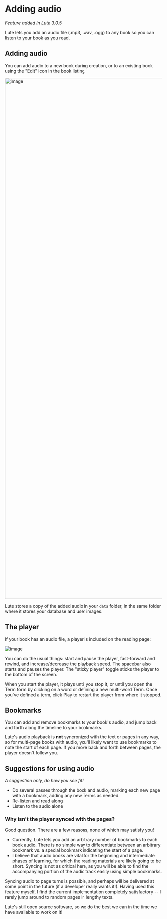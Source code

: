 # Adding audio

_Feature added in Lute 3.0.5_

Lute lets you add an audio file (.mp3, .wav, .ogg) to any book so you can listen to your book as you read.

## Adding audio

You can add audio to a new book during creation, or to an existing book using the "Edit" icon in the book listing.

<img width="1672" alt="image" src="https://github.com/jzohrab/lute-manual/assets/1637133/14609a82-25b9-48f3-8ad7-e8cfbef05b5b">

Lute stores a copy of the added audio in your `data` folder, in the same folder where it stores your database and user images.

## The player

If your book has an audio file, a player is included on the reading page:

![image](https://github.com/jzohrab/lute-manual/assets/1637133/53221a28-def1-4790-99c7-5266e23ff3fe)

You can do the usual things: start and pause the player, fast-forward and rewind, and increase/decrease the playback speed.  The spacebar also starts and pauses the player.  The "sticky player" toggle sticks the player to the bottom of the screen.

When you start the player, it plays until you stop it, or until you open the Term form by clicking on a word or defining a new multi-word Term.  Once you've defined a term, click Play to restart the player from where it stopped.

## Bookmarks

You can add and remove bookmarks to your book's audio, and jump back and forth along the timeline to your bookmarks.

Lute's audio playback is **not** syncronized with the text or pages in any way, so for multi-page books with audio, you'll likely want to use bookmarks to note the start of each page.  If you move back and forth between pages, the player doesn't follow you.

## Suggestions for using audio

_A suggestion only, do how you see fit!_

* Do several passes through the book and audio, marking each new page with a bookmark, adding any new Terms as needed.
* Re-listen and read along
* Listen to the audio alone

### Why isn't the player synced with the pages?

Good question.  There are a few reasons, none of which may satisfy you!

* Currently, Lute lets you add an arbitrary number of bookmarks to each book audio.  There is no simple way to differentiate between an arbitrary bookmark vs. a special bookmark indicating the start of a page.
* I believe that audio books are vital for the beginning and intermediate phases of learning, for which the reading materials are likely going to be short.  Syncing is not as critical here, as you will be able to find the accompanying portion of the audio track easily using simple bookmarks.

Syncing audio to page turns is possible, and perhaps will be delivered at some point in the future (if a developer really wants it!).  Having used this feature myself, I find the current implementation completely satisfactory -- I rarely jump around to random pages in lengthy texts.

Lute's still open source software, so we do the best we can in the time we have available to work on it!